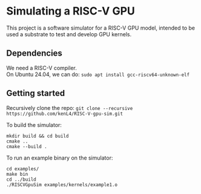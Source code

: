 # Simulating a RISC-V GPU
This project is a software simulator for a RISC-V GPU model, intended to be used a substrate to test and develop GPU kernels.

## Dependencies
We need a RISC-V compiler.<br>
On Ubuntu 24.04, we can do:
```sudo apt install gcc-riscv64-unknown-elf```

## Getting started
Recursively clone the repo:
```git clone --recursive https://github.com/kenL4/RISC-V-gpu-sim.git```

To build the simulator:
```
mkdir build && cd build
cmake ..
cmake --build .
```

To run an example binary on the simulator:
```
cd examples/
make bin
cd ../build
./RISCVGpuSim examples/kernels/example1.o
```